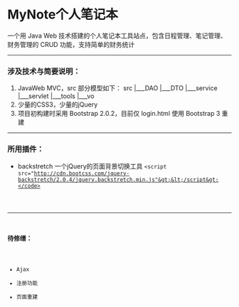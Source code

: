 # MyNote个人笔记本

一个用 Java Web 技术搭建的个人笔记本工具站点，包含日程管理、笔记管理、财务管理的 CRUD 功能，支持简单的财务统计

----------


### 涉及技术与简要说明：

 1. JavaWeb MVC，src 部分模型如下：
    src
    |___DAO
    |___DTO
    |___service
    |___servlet
    |___tools
    |___vo
 2. 少量的CSS3，少量的jQuery
 3. 项目初构建时采用 Bootstrap 2.0.2，目前仅 login.html 使用 Bootstrap 3 重建

----------


### 所用插件：

- backstretch 一个jQuery的页面背景切换工具
   <code>&lt;script src="http://cdn.bootcss.com/jquery-backstretch/2.0.4/jquery.backstretch.min.js"&gt;&lt;/script&gt;</code>


----------


### 待修缮：

- Ajax
- 注册功能
- 页面重建